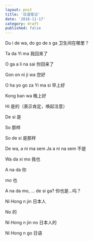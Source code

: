 ```yaml
---
layout: post
title: '日语笔记'
date: '2018-11-17'
category: draft
published: false
---
```


Du i de wa, do go de s ga
卫生间在哪里？

Ta da Yi ma
我回来了

O ga a li na sai 
你回来了

Gon on ni ji wa
您好

O ha yo go za Yi ma si
早上好

Kong ban wa
晚上好

Hi
是的（表示肯定，唤起注意）

De si
是

So
那样

So de si
是那样

De wa, a ni ma sem
Ja a ni na sem
不是

Wa da xi mo
我也

A na da
你

mo
也

A na da mo, ... de si ga?
你也是...吗？

Ni Hong n jin
日本人

No
的

Ni Hong n jin no
日本人的

Ni Hong n go
日语

